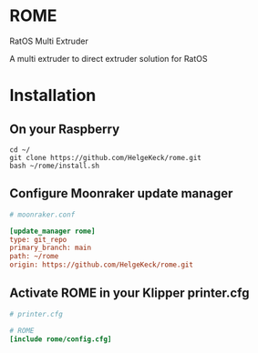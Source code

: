 # ROME
RatOS Multi Extruder

A multi extruder to direct extruder solution for RatOS

# Installation

## On your Raspberry
```
cd ~/
git clone https://github.com/HelgeKeck/rome.git
bash ~/rome/install.sh
```

## Configure Moonraker update manager
```ini
# moonraker.conf

[update_manager rome]
type: git_repo
primary_branch: main
path: ~/rome
origin: https://github.com/HelgeKeck/rome.git
```

## Activate ROME in your Klipper printer.cfg 
```ini
# printer.cfg

# ROME
[include rome/config.cfg]

```
